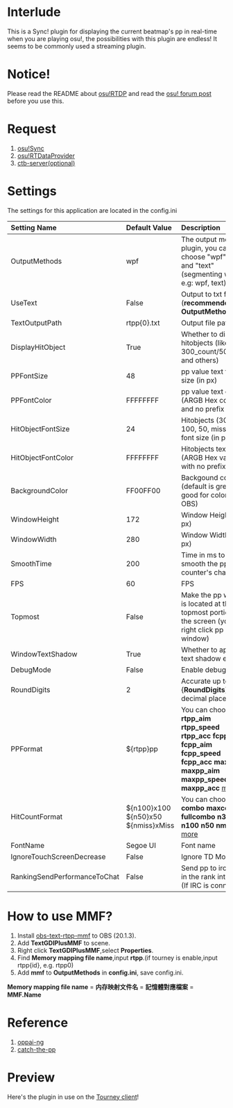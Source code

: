 # Interlude
This is a Sync! plugin for displaying the current beatmap's pp in real-time when you are playing osu!, the possibilities with this plugin are endless! It seems to be commonly used a streaming plugin.

# Notice!
Please read the README about [osu!RTDP](https://github.com/KedamaOvO/OsuRTDataProvider-Release) and read the [osu! forum post](https://osu.ppy.sh/community/forums/topics/685031) before you use this.

# Request 
1. [osu!Sync](https://github.com/Deliay/osuSync)
2. [osu!RTDataProvider](https://github.com/KedamaOvO/OsuRTDataProvider-Release)
3. [ctb-server(optional)](https://github.com/OsuSync/RealTimePPDisplayer/releases/download/v1.5.0/ctb-server.7z)

# Settings
The settings for this application are located in the config.ini<br>

| Setting Name  | Default Value | Description |
|:------------- |:-------------|:-----|
| OutputMethods | wpf | The output mode of plugin, you can choose "wpf","mmf" and "text" (segmenting with ',' e.g: wpf, text) |
| UseText  | False | Output to txt file (**recommended OutputMethods**) |
| TextOutputPath  | rtpp{0}.txt |  Output file path |
| DisplayHitObject | True  | Whether to display hitobjects (like 300_count/50_count and others) |
| PPFontSize | 48 | pp value text font size (in px) |
| PPFontColor | FFFFFFFF | pp value text color (ARGB Hex  code and no prefix '#') |
| HitObjectFontSize | 24 | Hitobjects (300, 100, 50, miss) text font size (in px) |
| HitObjectFontColor | FFFFFFFF | Hitobjects text color (ARGB Hex value with no prefix '#') |
| BackgroundColor | FF00FF00 | Backgound color (default is green and good for colorkey in OBS) |
| WindowHeight | 172 | Window Height (in px) |
| WindowWidth | 280 | Window Width (in px) |
| SmoothTime | 200 | Time in ms to smooth the pp counter's changes |
| FPS | 60 | FPS |
| Topmost | False | Make the pp window is located at the topmost portion of the screen (you can right click pp window) |
| WindowTextShadow | True| Whether to apply text shadow effect |
| DebugMode | False | Enable debug ouput |
| RoundDigits | 2 | Accurate up to {**RoundDigits**} decimal places. |
| PPFormat | ${rtpp}pp | You can choose **rtpp rtpp_aim rtpp_speed rtpp_acc fcpp fcpp_aim fcpp_speed fcpp_acc maxpp maxpp_aim maxpp_speed maxpp_acc** [more](https://github.com/KedamaOvO/RealTimePPDisplayer/wiki/How-to-customize-my-output-content%3F)|
| HitCountFormat | ${n100}x100 ${n50}x50 ${nmiss}xMiss | You can choose **combo maxcombo fullcombo n300 n100 n50 nmiss** [more](https://github.com/KedamaOvO/RealTimePPDisplayer/wiki/How-to-customize-my-output-content%3F)|
| FontName | Segoe UI | Font name |
| IgnoreTouchScreenDecrease | False | Ignore TD Mod|
| RankingSendPerformanceToChat | False | Send pp to irc chat in the rank interface (If IRC is connected)|

# How to use MMF?
1. Install [obs-text-rtpp-mmf](https://github.com/KedamaOvO/RealTimePPDisplayer/releases/download/v1.1.1/obs-text-rtpp-mmf.7z) to OBS (20.1.3).
2. Add **TextGDIPlusMMF** to scene.
3. Right click **TextGDIPlusMMF**,select **Properties**.
4. Find **Memory mapping file name**,input **rtpp**.(if tourney is enable,input rtpp{id}, e.g. rtpp0)
5. Add **mmf** to **OutputMethods** in **config.ini**, save config.ini.

**Memory mapping file name** = **内存映射文件名** = **記憶體對應檔案** = **MMF.Name**

# Reference
1. [oppai-ng](https://github.com/Francesco149/oppai-ng)
2. [catch-the-pp](https://github.com/osufx/catch-the-pp)

# Preview
Here's the plugin in use on the [Tourney client](https://www.youtube.com/watch?v=begp3yimqaI)!
